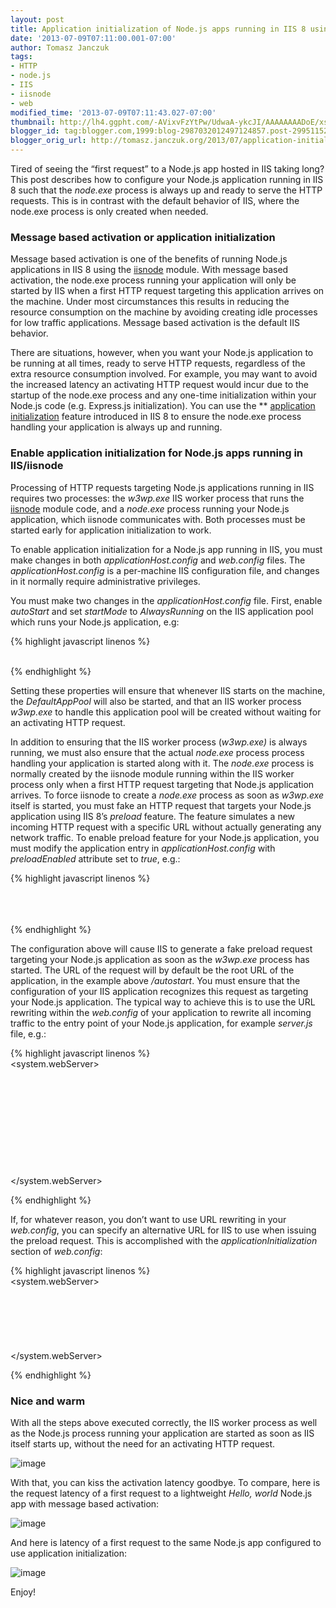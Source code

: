 ```yaml
---
layout: post
title: Application initialization of Node.js apps running in IIS 8 using iisnode
date: '2013-07-09T07:11:00.001-07:00'
author: Tomasz Janczuk
tags:
- HTTP
- node.js
- IIS
- iisnode
- web
modified_time: '2013-07-09T07:11:43.027-07:00'
thumbnail: http://lh4.ggpht.com/-AVixvFzYtPw/UdwaA-ykcJI/AAAAAAAADoE/xsWZcwQBzW8/s72-c/image_thumb%25255B1%25255D.png?imgmax=800
blogger_id: tag:blogger.com,1999:blog-2987032012497124857.post-2995115211340757252
blogger_orig_url: http://tomasz.janczuk.org/2013/07/application-initialization-of-nodejs.html
---
```





Tired of seeing the “first request” to a Node.js app hosted in IIS taking long? This post describes how to configure your Node.js application running in IIS 8 such that the *node.exe* process is always up and ready to serve the HTTP requests. This is in contrast with the default behavior of IIS, where the node.exe process is only created when needed.     

### Message based activation or application initialization  

Message based activation is one of the benefits of running Node.js applications in IIS 8 using the [iisnode](https://github.com/tjanczuk/iisnode) module. With message based activation, the node.exe process running your application will only be started by IIS when a first HTTP request targeting this application arrives on the machine. Under most circumstances this results in reducing the resource consumption on the machine by avoiding creating idle processes for low traffic applications. Message based activation is the default IIS behavior.   

There are situations, however, when you want your Node.js application to be running at all times, ready to serve HTTP requests, regardless of the extra resource consumption involved. For example, you may want to avoid the increased latency an activating HTTP request would incur due to the startup of the node.exe process and any one-time initialization within your Node.js code (e.g. Express.js initialization). You can use the ** [application initialization](http://www.iis.net/learn/get-started/whats-new-in-iis-8/iis-80-application-initialization) feature introduced in IIS 8 to ensure the node.exe process handling your application is always up and running.   

### Enable application initialization for Node.js apps running in IIS/iisnode  

Processing of HTTP requests targeting Node.js applications running in IIS requires two processes: the *w3wp.exe* IIS worker process that runs the [iisnode](https://github.com/tjanczuk/iisnode) module code, and a *node.exe* process running your Node.js application, which iisnode communicates with. Both processes must be started early for application initialization to work.   

To enable application initialization for a Node.js app running in IIS, you must make changes in both *applicationHost.config* and *web.config* files. The *applicationHost.config* is a per-machine IIS configuration file, and changes in it normally require administrative privileges.   

You must make two changes in the *applicationHost.config* file. First, enable *autoStart* and set *startMode* to *AlwaysRunning* on the IIS application pool which runs your Node.js application, e.g:   

{% highlight javascript linenos %}
   <applicationPools>  
  <add name="DefaultAppPool" autoStart="true" startMode="AlwaysRunning" />  
</applicationPools>
  

{% endhighlight %}



Setting these properties will ensure that whenever IIS starts on the machine, the *DefaultAppPool* will also be started, and that an IIS worker process *w3wp.exe* to handle this application pool will be created without waiting for an activating HTTP request. 

In addition to ensuring that the IIS worker process (*w3wp.exe)* is always running, we must also ensure that the actual *node.exe* process process handling your application is started along with it. The *node.exe* process is normally created by the iisnode module running within the IIS worker process only when a first HTTP request targeting that Node.js application arrives. To force iisnode to create a *node.exe* process as soon as *w3wp.exe* itself is started, you must fake an HTTP request that targets your Node.js application using IIS 8’s *preload* feature. The feature simulates a new incoming HTTP request with a specific URL without actually generating any network traffic. To enable preload feature for your Node.js application, you must modify the application entry in *applicationHost.config* with *preloadEnabled* attribute set to *true*, e.g.:

{% highlight javascript linenos %}
<site name="Default Web Site" id="1">  
    <application path="/autostart" preloadEnabled="true" applicationPool="DefaultAppPool">  
        <virtualDirectory path="/" physicalPath="C:\projects\autostart" />  
    </application>  
</site>
  

{% endhighlight %}



The configuration above will cause IIS to generate a fake preload request targeting your Node.js application as soon as the *w3wp.exe* process has started. The URL of the request will by default be the root URL of the application, in the example above */autostart*. You must ensure that the configuration of your IIS application recognizes this request as targeting your Node.js application. The typical way to achieve this is to use the URL rewriting within the *web.config* of your application to rewrite all incoming traffic to the entry point of your Node.js application, for example *server.js*  file, e.g.:

{% highlight javascript linenos %}
<configuration>  
  <system.webServer>  
    <handlers>  
      <add name="iisnode" path="server.js" verb="*" modules="iisnode" />   
    </handlers>      
    <rewrite>  
      <rules>  
        <rule name="DynamicContent">  
          <action type="Rewrite" url="server.js" />   
        </rule>  
      </rules>  
    </rewrite>      
  </system.webServer>  
</configuration>
  

{% endhighlight %}



If, for whatever reason, you don’t want to use URL rewriting in your *web.config*, you can specify an alternative URL for IIS to use when issuing the preload request. This is accomplished with the *applicationInitialization* section of *web.config*: 

{% highlight javascript linenos %}
<configuration>  
  <system.webServer>    
    <applicationInitialization skipManagedModules="true" >  
      <add initializationPage="/server.js" />  
    </applicationInitialization>  
    <handlers>  
      <add name="iisnode" path="server.js" verb="*" modules="iisnode" />   
    </handlers>  
  </system.webServer>  
</configuration>
  

{% endhighlight %}



### Nice and warm

With all the steps above executed correctly, the IIS worker process as well as the Node.js process running your application are started as soon as IIS itself starts up, without the need for an activating HTTP request. 

 ![image](http://lh4.ggpht.com/-AVixvFzYtPw/UdwaA-ykcJI/AAAAAAAADoE/xsWZcwQBzW8/image_thumb%25255B1%25255D.png?imgmax=800) 

With that, you can kiss the activation latency goodbye. To compare, here is the request latency of a first request to a lightweight *Hello, world* Node.js app with message based activation:

 ![image](http://lh4.ggpht.com/-43WjtAwubIw/UdwaFvUFG_I/AAAAAAAADoU/E_nmRfzulKc/image_thumb%25255B4%25255D.png?imgmax=800) 

And here is latency of a first request to the same Node.js app configured to use application initialization:

 ![image](http://lh5.ggpht.com/-2UefLfLEXvQ/UdwaHF8AcdI/AAAAAAAADok/R56Eh5ePVIc/image_thumb%25255B6%25255D.png?imgmax=800) 

Enjoy!  